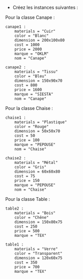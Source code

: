 - Créez les instances suivantes :

Pour la classe Canape :

    canape1 :
        materials = "Cuir"
        color = "Blanc"
        dimension = 200x100x80
        cost = 1000
        price = 2000
        marque = "OKLM"
        nom = "Canape"

    canape2 :
        materials = "Tissu"
        color = "Bleu"
        dimension = 150x90x70
        cost = 800
        price = 1600
        marque = "SIESTA"
        nom = "Canape"



Pour la classe Chaise :

    chaise1 :
        materials = "Plastique"
        color = "Rouge"
        dimension = 50x50x70
        cost = 50
        price = 100
        marque = "PEPOUSE"
        nom = "Chaise"

    chaise2 :
        materials = "Métal"
        color = "Gris"
        dimension = 60x60x80
        cost = 75
        price = 150
        marque = "PEPOUSE"
        nom = "Chaise"

Pour la classe Table :

    table2 :
        materials = "Bois"
        color = "Chêne"
        dimension = 150x80x75
        cost = 250
        price = 500
        marque = "TEX"

    table1 :
        materials = "Verre"
        color = "Transparent"
        dimension = 120x60x75
        cost = 350
        price = 700
        marque = "TEX"
